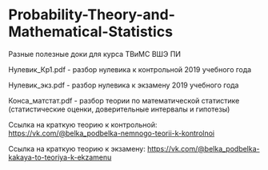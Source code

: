 # Probability-Theory-and-Mathematical-Statistics
Разные полезные доки для курса ТВиМС ВШЭ ПИ

Нулевик_Кр1.pdf - разбор нулевика к контрольной 2019 учебного года

Нулевик_экз.pdf - разбор нулевика к экзамену 2019 учебного года

Конса_матстат.pdf - разбор теории по математической статистике (статистические оценки, доверительные интервалы и гипотезы)

Ссылка на краткую теорию к контрольной: https://vk.com/@belka_podbelka-nemnogo-teorii-k-kontrolnoi

Ссылка на краткую теорию к экзамену: https://vk.com/@belka_podbelka-kakaya-to-teoriya-k-ekzamenu
